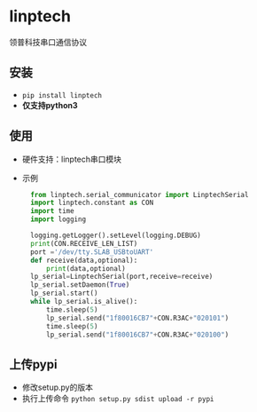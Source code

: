 # linptech

领普科技串口通信协议

## 安装

- `pip install linptech`
- **仅支持python3**
  
## 使用

- 硬件支持：linptech串口模块
- 示例

  ```python
    from linptech.serial_communicator import LinptechSerial
    import linptech.constant as CON
    import time
    import logging

    logging.getLogger().setLevel(logging.DEBUG)
    print(CON.RECEIVE_LEN_LIST)
    port ='/dev/tty.SLAB_USBtoUART'
    def receive(data,optional):
        print(data,optional)
    lp_serial=LinptechSerial(port,receive=receive)
    lp_serial.setDaemon(True)
    lp_serial.start()
    while lp_serial.is_alive():
        time.sleep(5)
        lp_serial.send("1f80016CB7"+CON.R3AC+"020101")
        time.sleep(5)
        lp_serial.send("1f80016CB7"+CON.R3AC+"020100")
  ```

## 上传pypi

- 修改setup.py的版本
- 执行上传命令 `python setup.py sdist upload -r pypi`